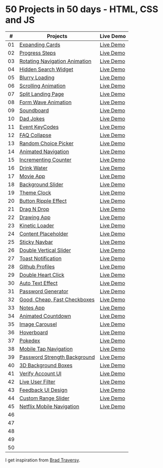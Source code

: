 # 50 Projects in 50 days - HTML, CSS and JS

|  #  | Projects                                                                                                              |Live Demo
| :-: | ----------------------------------------------------------------------------------------------------------------------|-------------------
| 01  | [Expanding Cards](https://github.com/Filiq/50projects50days/tree/main/1.%20Expanding%20Cards)                              | [Live Demo](https://www.filiq.net/projects/50projects50days/Expanding-Cards/)
| 02  | [Progress Steps](https://github.com/Filiq/50projects50days/tree/main/2.%20Progress%20Steps)                                | [Live Demo](https://www.filiq.net/projects/50projects50days/Progress-Steps/)
| 03  | [Rotating Navigation Animation](https://github.com/Filiq/50projects50days/tree/main/3.%20Rotating%20Navigation)            | [Live Demo](https://www.filiq.net/projects/50projects50days/Rotating-Navigation/)
| 04  | [Hidden Search Widget](https://github.com/Filiq/50projects50days/tree/main/4.%20Hidden%20Search%20Widget)                  | [Live Demo](https://www.filiq.net/projects/50projects50days/Hidden-Search-Widget/)
| 05  | [Blurry Loading](https://github.com/Filiq/50projects50days/tree/main/5.%20Blurry%20Loading)                                | [Live Demo](https://www.filiq.net/projects/50projects50days/Blurry-Loading/)
| 06  | [Scrolling Animation](https://github.com/Filiq/50projects50days/tree/main/6.%20Scrolling%20Animation)                      | [Live Demo](https://www.filiq.net/projects/50projects50days/Scrolling-Animation/)             
| 07  | [Split Landing Page](https://github.com/Filiq/50projects50days/tree/main/7.%20Split%20Landing%20Page)                      | [Live Demo](https://www.filiq.net/projects/50projects50days/Split-Landing-Page/)
| 08  | [Form Wave Animation](https://github.com/Filiq/50projects50days/tree/main/8.%20Form%20Wave%20Animation)                    | [Live Demo](https://www.filiq.net/projects/50projects50days/Form-Wave-Animation/)
| 09  | [Soundboard](https://github.com/Filiq/50projects50days/tree/main/9.%20Soundboard)                                          | [Live Demo](https://www.filiq.net/projects/50projects50days/Soundboard/)
| 10  | [Dad Jokes](https://github.com/Filiq/50projects50days/tree/main/10.%20Dad%20Jokes)                                         | [Live Demo](https://www.filiq.net/projects/50projects50days/Dad-Jokes/)
| 11  | [Event KeyCodes](https://github.com/Filiq/50projects50days/tree/main/11.%20Event%20KeyCodes)                               | [Live Demo](https://www.filiq.net/projects/50projects50days/Event-KeyCodes/)
| 12  | [FAQ Collapse](https://github.com/Filiq/50projects50days/tree/main/12.%20FAQ%20Collapse)                                   | [Live Demo](https://www.filiq.net/projects/50projects50days/FAQ-Collapse/)
| 13  | [Random Choice Picker](https://github.com/Filiq/50projects50days/tree/main/13.%20Random%20Choice%20Picker)                 | [Live Demo](https://www.filiq.net/projects/50projects50days/Random-Choice-Picker/)
| 14  | [Animated Navigation](https://github.com/Filiq/50projects50days/tree/main/14.%20Animated%20Navigation)                     | [Live Demo](https://www.filiq.net/projects/50projects50days/Animated-Navigation/) 
| 15  | [Incrementing Counter](https://github.com/Filiq/50projects50days/tree/main/15.%20Incrementing%20Counter)                   | [Live Demo](https://www.filiq.net/projects/50projects50days/Incrementing-Counter/)
| 16  | [Drink Water](https://github.com/Filiq/50projects50days/tree/main/16.%20Drink%20Water)                                     | [Live Demo](https://www.filiq.net/projects/50projects50days/Drink-Water/)
| 17  | [Movie App](https://github.com/Filiq/50projects50days/tree/main/17.%20Movie%20App)                                         | [Live Demo](https://www.filiq.net/projects/50projects50days/Movie-App/)
| 18  | [Background Slider](https://github.com/Filiq/50projects50days/tree/main/18.%20Background%20Slider)                         | [Live Demo](https://www.filiq.net/projects/50projects50days/Background-Slider/)
| 19  | [Theme Clock](https://github.com/Filiq/50projects50days/tree/main/19.%20Theme%20Clock)                                     | [Live Demo](https://www.filiq.net/projects/50projects50days/Theme-Clock/)
| 20  | [Button Ripple Effect](https://github.com/Filiq/50projects50days/tree/main/20.%20Button%20Ripple%20Effect)                 | [Live Demo](https://www.filiq.net/projects/50projects50days/Button-Ripple-Effect/)
| 21  | [Drag N Drop](https://github.com/Filiq/50projects50days/tree/main/21.%20Drag%20N%20Drop)                                   | [Live Demo](https://www.filiq.net/projects/50projects50days/Drag-N-Drop/)
| 22  | [Drawing App](https://github.com/Filiq/50projects50days/tree/main/22.%20Drawing%20App)                                     | [Live Demo](https://www.filiq.net/projects/50projects50days/Drawing-App/)
| 23  | [Kinetic Loader](https://github.com/Filiq/50projects50days/tree/main/23.%20Kinetic%20Loader)                               | [Live Demo](https://www.filiq.net/projects/50projects50days/Kinetic-Loader/)
| 24  | [Content Placeholder](https://github.com/Filiq/50projects50days/tree/main/24.%20Content%20Placeholder)                     | [Live Demo](https://www.filiq.net/projects/50projects50days/Content-Placeholder/)
| 25  | [Sticky Navbar](https://github.com/Filiq/50projects50days/tree/main/25.%20Sticky%20Navbar)                                 | [Live Demo](https://www.filiq.net/projects/50projects50days/Sticky-Navbar/)
| 26  | [Double Vertical Slider](https://github.com/Filiq/50projects50days/tree/main/26.%20Double%20Vertical%20Slider)             | [Live Demo](https://www.filiq.net/projects/50projects50days/Double-Vertical-Slider/)
| 27  | [Toast Notification](https://github.com/Filiq/50projects50days/tree/main/27.%20Toast%20Notification)                       | [Live Demo](https://www.filiq.net/projects/50projects50days/Toast-Notification/)
| 28  | [Github Profiles](https://github.com/Filiq/50projects50days/tree/main/28.%20Github%20Profiles)                             | [Live Demo](https://www.filiq.net/projects/50projects50days/Github-Profiles/)
| 29  | [Double Heart Click](https://github.com/Filiq/50projects50days/tree/main/29.%20Double%20Heart%20Click)                     | [Live Demo](https://www.filiq.net/projects/50projects50days/Double-Heart-Click/)
| 30  | [Auto Text Effect](https://github.com/Filiq/50projects50days/tree/main/30.%20Auto%20Text%20Effect)                         | [Live Demo](https://www.filiq.net/projects/50projects50days/Auto-Text-Effect/)
| 31  | [Password Generator](https://github.com/Filiq/50projects50days/tree/main/31.%20Password%20Generator)                       | [Live Demo](https://www.filiq.net/projects/50projects50days/Password-Generator/)
| 32  | [Good, Cheap, Fast Checkboxes](https://github.com/Filiq/50projects50days/tree/main/31.%20Password%20Generator)             | [Live Demo](https://www.filiq.net/projects/50projects50days/Good-Cheap-Fast-Checkboxes/)
| 33  | [Notes App](https://github.com/Filiq/50projects50days/tree/main/33.%20Notes%20App)                                         | [Live Demo](https://www.filiq.net/projects/50projects50days/Notes-App/)
| 34  | [Animated Countdown](https://github.com/Filiq/50projects50days/tree/main/34.%20Animated%20Countdown)                       | [Live Demo](https://www.filiq.net/projects/50projects50days/Animated-Countdown/)
| 35  | [Image Carousel](https://github.com/Filiq/50projects50days/tree/main/35.%20Image%20Carousel)                               | [Live Demo](https://www.filiq.net/projects/50projects50days/Image-Carousel/)
| 36  | [Hoverboard](https://github.com/Filiq/50projects50days/tree/main/36.%20Hoverboard)                                         | [Live Demo](https://www.filiq.net/projects/50projects50days/Hoverboard/)
| 37  | [Pokedex](https://github.com/Filiq/50projects50days/tree/main/37.%20Pokedex)                                               | [Live Demo](https://www.filiq.net/projects/50projects50days/Pokedex/)
| 38  | [Mobile Tap Navigation](https://github.com/Filiq/50projects50days/tree/main/38.%20Mobile%20Tap%20Navigation)               | [Live Demo](https://www.filiq.net/projects/50projects50days/Mobile-Tap-Navigation/)
| 39  | [Password Strength Background](https://github.com/Filiq/50projects50days/tree/main/39.%20Password%20Strength%20Background) | [Live Demo](https://www.filiq.net/projects/50projects50days/Password-Strength-Background/)
| 40  | [3D Background Boxes](https://github.com/Filiq/50projects50days/tree/main/40.%203D%20Background%20Boxes)                   | [Live Demo](https://www.filiq.net/projects/50projects50days/3D-Background-Boxes/)
| 41  | [Verify Account UI](https://github.com/Filiq/50projects50days/tree/main/41.%20Verify%20Account%20UI)                       | [Live Demo](https://www.filiq.net/projects/50projects50days/Verify-Account-UI/)
| 42  | [Live User Filter](https://github.com/Filiq/50projects50days/tree/main/42.%20Live%20User%20Filter)                         | [Live Demo](https://www.filiq.net/projects/50projects50days/Live-User-Filter/)
| 43  | [Feedback UI Design](https://github.com/Filiq/50projects50days/tree/main/43.%20Feedback%20UI%20Design)                     | [Live Demo](https://www.filiq.net/projects/50projects50days/Feedback-UI-Design/)
| 44  | [Custom Range Slider](https://github.com/Filiq/50projects50days/tree/main/44.%20Custom%20Range%20Slider)                   | [Live Demo](https://www.filiq.net/projects/50projects50days/Custom-Range-Slider/)
| 45  | [Netflix Mobile Navigation](https://github.com/Filiq/50projects50days/tree/main/45.%20Netflix%20Mobile%20Navigation)       | [Live Demo](https://www.filiq.net/projects/50projects50days/Netflix-Mobile-Navigation/)
| 46  |              |
| 47  |              |
| 48  |              |
| 49  |              |
| 50  |              |

I get inspiration from [Brad Traversy](https://github.com/bradtraversy).
